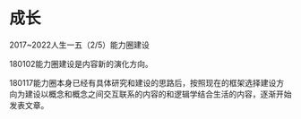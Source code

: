 # 成长

2017~2022人生一五（2/5）能力圈建设

180102能力圈建设是内容新的演化方向。

180117能力圈本身已经有具体研究和建设的思路后，按照现在的框架选择建设方向为建设以概念和概念之间交互联系的内容的和逻辑学结合生活的内容，逐渐开始发表文章。


